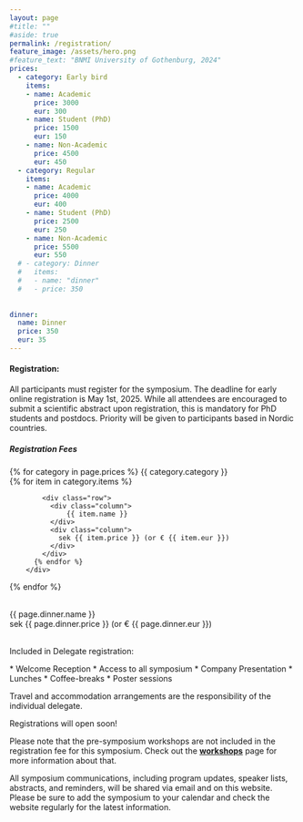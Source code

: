 ```yaml
---
layout: page
#title: ""
#aside: true
permalink: /registration/
feature_image: /assets/hero.png
#feature_text: "BNMI University of Gothenburg, 2024"
prices:
  - category: Early bird
    items:
    - name: Academic
      price: 3000
      eur: 300
    - name: Student (PhD)
      price: 1500
      eur: 150
    - name: Non-Academic
      price: 4500
      eur: 450
  - category: Regular
    items:
    - name: Academic
      price: 4000
      eur: 400
    - name: Student (PhD)
      price: 2500
      eur: 250
    - name: Non-Academic
      price: 5500
      eur: 550
  # - category: Dinner
  #   items:
  #   - name: "dinner"
  #   - price: 350
    
       
dinner:
  name: Dinner
  price: 350
  eur: 35
---
```



<h4>Registration:</h4>


All participants must register for the symposium. The deadline for early online registration is May 1st, 2025. While all attendees are encouraged to submit a scientific abstract upon registration, this is mandatory for PhD students and postdocs. Priority will be given to participants based in Nordic countries.

<h5>
Registration Fees</h5>


<div class="pricing-container">
  {% for category in page.prices %}
      <span class="word-text">
          {{ category.category }}
      </span>
      <div class="bullet-div">
          {% for item in category.items %}

            <div class="row">
              <div class="column">
                  {{ item.name }}
              </div>
              <div class="column">
                sek {{ item.price }} (or € {{ item.eur }})
              </div>
            </div>
          {% endfor %}
        </div>    
  {% endfor %}

  <br/>

  <div class="row">
    <div class="column">
        {{ page.dinner.name }}
    </div>
    <div class="column" style="flex: 45%;">
    sek {{ page.dinner.price }} (or € {{ page.dinner.eur }})
    </div>
  </div> 

</div> 
<br/>


Included in Delegate registration:  
<div class="bullet-div" markdown="1">
* Welcome Reception
* Access to all symposium 
* Company Presentation
* Lunches 
* Coffee-breaks
* Poster sessions
</div>  

Travel and accommodation arrangements are the responsibility of the individual delegate.

Registrations will open soon!
<!-- Registration for the symposium can be done through the website <b>[here](https://www.lyyti.fi/reg/BNMI_2025_Symposium_9129){:target="_blank"}</b> -->

Please note that the pre-symposium workshops are not included in the registration fee for this symposium. Check out the **[workshops]({{site.baseurl}}/workshops)** page for more information about that.

All symposium communications, including program updates, speaker lists, abstracts, and reminders, will be shared via email and on this website. Please be sure to add the symposium to your calendar and check the website regularly for the latest information.
